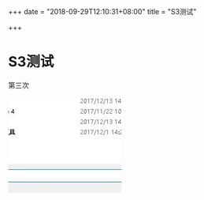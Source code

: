 +++
date = "2018-09-29T12:10:31+08:00"
title = "S3测试"

+++
# S3测试

第三次

![](/uploads/QQ截图20171218174558.jpg)
